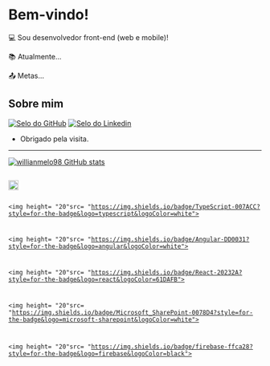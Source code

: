 
# Bem-vindo!

:computer: Sou desenvolvedor front-end (web e mobile)!

:books: Atualmente...

:outbox_tray: Metas...

## Sobre mim

[![Selo do GitHub](https://img.shields.io/badge/-Github-000?style=flat-square&logo=Github&logoColor=white&link=https://github.com/willianmelo98?tab=repositories)](https://github.com/willianmelo98?tab=repositories)   [![Selo do Linkedin](https://img.shields.io/badge/-LinkedIn-blue?style=flat-square&logo=Linkedin&logoColor=white&link=https://www.linkedin.com/in/willian-melo-349208125/)](https://www.linkedin.com/in/willian-melo-349208125/)

- Obrigado pela visita.

----------------------------------------------------------------------------------
[![willianmelo98 GitHub stats](https://github-readme-stats.vercel.app/api?username=willianmelo98)](https://github.com/willianmelo98/github-readme-stats)

<code>
<img height= "20"src= "https://img.shields.io/badge/Flutter-02569B?style=for-the-badge&logo=flutter&logoColor=white">

<img height= "20"src= "https://img.shields.io/badge/TypeScript-007ACC?style=for-the-badge&logo=typescript&logoColor=white">

<img height= "20"src= "https://img.shields.io/badge/Angular-DD0031?style=for-the-badge&logo=angular&logoColor=white">

<img height= "20"src= "https://img.shields.io/badge/React-20232A?style=for-the-badge&logo=react&logoColor=61DAFB">

<img height= "20"src= "https://img.shields.io/badge/Microsoft_SharePoint-0078D4?style=for-the-badge&logo=microsoft-sharepoint&logoColor=white">

<img height= "20"src= "https://img.shields.io/badge/firebase-ffca28?style=for-the-badge&logo=firebase&logoColor=black">
</code>
